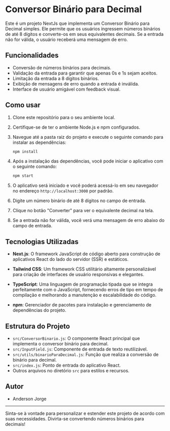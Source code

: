 # Conversor Binário para Decimal

Este é um projeto NextJs que implementa um Conversor Binário para Decimal simples. Ele permite que os usuários ingressem números binários de até 8 dígitos e converte-os em seus equivalentes decimais. Se a entrada não for válida, o usuário receberá uma mensagem de erro.

## Funcionalidades

- Conversão de números binários para decimais.
- Validação da entrada para garantir que apenas 0s e 1s sejam aceitos.
- Limitação da entrada a 8 dígitos binários.
- Exibição de mensagens de erro quando a entrada é inválida.
- Interface de usuário amigável com feedback visual.

## Como usar

1. Clone este repositório para o seu ambiente local.
2. Certifique-se de ter o ambiente Node.js e npm configurados.
3. Navegue até a pasta raiz do projeto e execute o seguinte comando para instalar as dependências:

   ```bash
   npm install
   ```

4. Após a instalação das dependências, você pode iniciar o aplicativo com o seguinte comando:

   ```bash
   npm start
   ```

5. O aplicativo será iniciado e você poderá acessá-lo em seu navegador no endereço `http://localhost:3000` por padrão.

6. Digite um número binário de até 8 dígitos no campo de entrada.

7. Clique no botão "Converter" para ver o equivalente decimal na tela.

8. Se a entrada não for válida, você verá uma mensagem de erro abaixo do campo de entrada.

## Tecnologias Utilizadas

- **Next.js**: O framework JavaScript de código aberto para construção de aplicativos React do lado do servidor (SSR) e estáticos.

- **Tailwind CSS**: Um framework CSS utilitário altamente personalizável para criação de interfaces de usuário responsivas e elegantes.

- **TypeScript**: Uma linguagem de programação tipada que se integra perfeitamente com o JavaScript, fornecendo erros de tipo em tempo de compilação e melhorando a manutenção e escalabilidade do código.

- **npm**: Gerenciador de pacotes para instalação e gerenciamento de dependências do projeto.

## Estrutura do Projeto

- `src/ConversorBinario.js`: O componente React principal que implementa o conversor binário para decimal.
- `src/InputField.js`: Componente de entrada de texto reutilizável.
- `src/utils/binarioParaDecimal.js`: Função que realiza a conversão de binário para decimal.
- `src/index.js`: Ponto de entrada do aplicativo React.
- Outros arquivos no diretório `src` para estilos e recursos.

## Autor

- Anderson Jorge

---

Sinta-se à vontade para personalizar e estender este projeto de acordo com suas necessidades. Divirta-se convertendo números binários para decimais!
